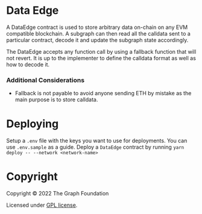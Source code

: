 # Data Edge

A DataEdge contract is used to store arbitrary data on-chain on any EVM compatible blockchain. A subgraph can then read all the calldata sent to a particular contract, decode it and update the subgraph state accordingly.

The DataEdge accepts any function call by using a fallback function that will not revert. It is up to the implementer to define the calldata format as well as how to decode it.

### Additional Considerations

- Fallback is not payable to avoid anyone sending ETH by mistake as the main purpose is to store calldata.

# Deploying

Setup a `.env` file with the keys you want to use for deployments. You can use `.env.sample` as a guide.
Deploy a `DataEdge` contract by running `yarn deploy -- --network <network-name>`

# Copyright

Copyright &copy; 2022 The Graph Foundation

Licensed under [GPL license](LICENSE).
